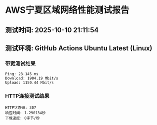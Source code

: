 # AWS宁夏区域网络性能测试报告
## 测试时间: 2025-10-10 21:11:54
## 测试环境: GitHub Actions Ubuntu Latest (Linux)

### 带宽测试结果
```
Ping: 23.145 ms
Download: 1904.19 Mbit/s
Upload: 1150.44 Mbit/s
```

### HTTP连接测试结果
```
HTTP状态码: 307
响应时间: 1.290134秒
下载速度: 0字节/秒
```

